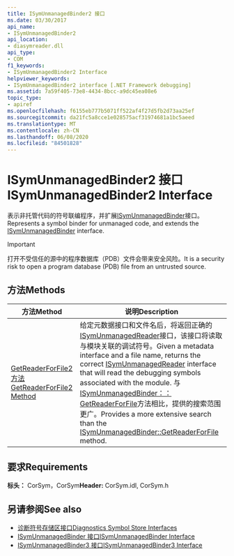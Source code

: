 ```yaml
---
title: ISymUnmanagedBinder2 接口
ms.date: 03/30/2017
api_name:
- ISymUnmanagedBinder2
api_location:
- diasymreader.dll
api_type:
- COM
f1_keywords:
- ISymUnmanagedBinder2 Interface
helpviewer_keywords:
- ISymUnmanagedBinder2 interface [.NET Framework debugging]
ms.assetid: 7a59f405-73e8-4434-8bcc-a9dc45ea08e6
topic_type:
- apiref
ms.openlocfilehash: f6155eb777b5071ff522af4f27d5fb2d73aa25ef
ms.sourcegitcommit: da21fc5a8cce1e028575acf31974681a1bc5aeed
ms.translationtype: MT
ms.contentlocale: zh-CN
ms.lasthandoff: 06/08/2020
ms.locfileid: "84501828"
---
```

# <a name="isymunmanagedbinder2-interface"></a><span data-ttu-id="da994-102">ISymUnmanagedBinder2 接口</span><span class="sxs-lookup"><span data-stu-id="da994-102">ISymUnmanagedBinder2 Interface</span></span>
<span data-ttu-id="da994-103">表示非托管代码的符号联编程序，并扩展[ISymUnmanagedBinder](isymunmanagedbinder-interface.md)接口。</span><span class="sxs-lookup"><span data-stu-id="da994-103">Represents a symbol binder for unmanaged code, and extends the [ISymUnmanagedBinder](isymunmanagedbinder-interface.md) interface.</span></span>  
  
> [!IMPORTANT]
> <span data-ttu-id="da994-104">打开不受信任的源中的程序数据库（PDB）文件会带来安全风险。</span><span class="sxs-lookup"><span data-stu-id="da994-104">It is a security risk to open a program database (PDB) file from an untrusted source.</span></span>  
  
## <a name="methods"></a><span data-ttu-id="da994-105">方法</span><span class="sxs-lookup"><span data-stu-id="da994-105">Methods</span></span>  
  
|<span data-ttu-id="da994-106">方法</span><span class="sxs-lookup"><span data-stu-id="da994-106">Method</span></span>|<span data-ttu-id="da994-107">说明</span><span class="sxs-lookup"><span data-stu-id="da994-107">Description</span></span>|  
|------------|-----------------|  
|[<span data-ttu-id="da994-108">GetReaderForFile2 方法</span><span class="sxs-lookup"><span data-stu-id="da994-108">GetReaderForFile2 Method</span></span>](isymunmanagedbinder2-getreaderforfile2-method.md)|<span data-ttu-id="da994-109">给定元数据接口和文件名后，将返回正确的[ISymUnmanagedReader](isymunmanagedreader-interface.md)接口，该接口将读取与模块关联的调试符号。</span><span class="sxs-lookup"><span data-stu-id="da994-109">Given a metadata interface and a file name, returns the correct [ISymUnmanagedReader](isymunmanagedreader-interface.md) interface that will read the debugging symbols associated with the module.</span></span> <span data-ttu-id="da994-110">与[ISymUnmanagedBinder：： GetReaderForFile](isymunmanagedbinder-getreaderforfile-method.md)方法相比，提供的搜索范围更广。</span><span class="sxs-lookup"><span data-stu-id="da994-110">Provides a more extensive search than the [ISymUnmanagedBinder::GetReaderForFile](isymunmanagedbinder-getreaderforfile-method.md) method.</span></span>|  
  
## <a name="requirements"></a><span data-ttu-id="da994-111">要求</span><span class="sxs-lookup"><span data-stu-id="da994-111">Requirements</span></span>  
 <span data-ttu-id="da994-112">**标头：** CorSym，CorSym</span><span class="sxs-lookup"><span data-stu-id="da994-112">**Header:** CorSym.idl, CorSym.h</span></span>  
  
## <a name="see-also"></a><span data-ttu-id="da994-113">另请参阅</span><span class="sxs-lookup"><span data-stu-id="da994-113">See also</span></span>

- [<span data-ttu-id="da994-114">诊断符号存储区接口</span><span class="sxs-lookup"><span data-stu-id="da994-114">Diagnostics Symbol Store Interfaces</span></span>](diagnostics-symbol-store-interfaces.md)
- [<span data-ttu-id="da994-115">ISymUnmanagedBinder 接口</span><span class="sxs-lookup"><span data-stu-id="da994-115">ISymUnmanagedBinder Interface</span></span>](isymunmanagedbinder-interface.md)
- [<span data-ttu-id="da994-116">ISymUnmanagedBinder3 接口</span><span class="sxs-lookup"><span data-stu-id="da994-116">ISymUnmanagedBinder3 Interface</span></span>](isymunmanagedbinder3-interface.md)
